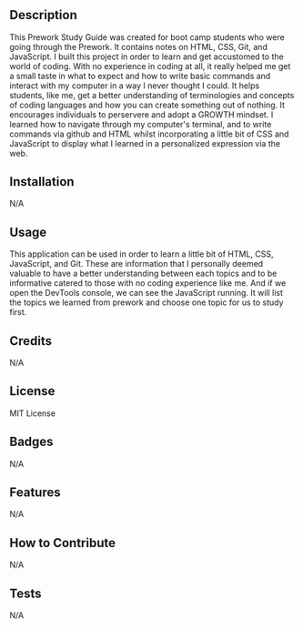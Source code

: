 # <Prework Study Guide Webpage>

## Description

This Prework Study Guide was created for boot camp students who were going through the Prework. It contains notes on HTML, CSS, Git, and JavaScript.
I built this project in order to learn and get accustomed to the world of coding. With no experience in coding at all, it really helped me get a small taste in what to expect and how to write basic commands and interact with my computer in a way I never thought I could. 
It helps students, like me, get a better understanding of terminologies and concepts of coding languages and how you can create something out of nothing. It encourages individuals to perservere and adopt a GROWTH mindset. 
I learned how to navigate through my computer's terminal, and to write commands via github and HTML whilst incorporating a little bit of CSS and JavaScript to display what I learned in a personalized expression via the web. 


## Installation

N/A

## Usage

This application can be used in order to learn a little bit of HTML, CSS, JavaScript, and Git. These are information that I personally deemed valuable to have a better understanding between each topics and to be informative catered to those with no coding experience like me. And if we open the DevTools console, we can see the JavaScript running. It will list the topics we learned from prework and choose one topic for us to study first.

## Credits

N/A

## License

MIT License

## Badges

N/A

## Features

N/A

## How to Contribute

N/A

## Tests

N/A

